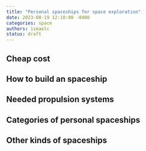 ```yaml
---
title: "Personal spaceships for space exploration"
date: 2023-08-19 12:10:00 -0400
categories: space
authors: ismaelc
status: draft
---
```


## Cheap cost

## How to build an spaceship

## Needed propulsion systems

## Categories of personal spaceships

## Other kinds of spaceships